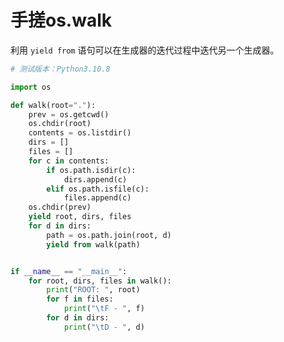 手搓os.walk
================================================================================

利用 `yield from` 语句可以在生成器的迭代过程中迭代另一个生成器。

```python
# 测试版本：Python3.10.8

import os

def walk(root="."):
    prev = os.getcwd()
    os.chdir(root)
    contents = os.listdir()
    dirs = []
    files = []
    for c in contents:
        if os.path.isdir(c):
            dirs.append(c)
        elif os.path.isfile(c):
            files.append(c)
    os.chdir(prev)
    yield root, dirs, files
    for d in dirs:
        path = os.path.join(root, d)
        yield from walk(path)


if __name__ == "__main__":
    for root, dirs, files in walk():
        print("ROOT: ", root)
        for f in files:
            print("\tF - ", f)
        for d in dirs:
            print("\tD - ", d)
```
